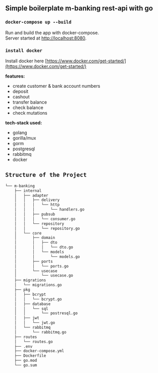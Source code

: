 ## Simple boilerplate m-banking rest-api with go

### `docker-compose up --build`
Run and build the app with docker-compose.\
Server started at [http://localhost:8080](http://localhost:8080).

### `install docker`
Install docker here [https://www.docker.com/get-started/](https://www.docker.com/get-started/)

**features:**
- create customer & bank account numbers
- deposit
- cashout
- transfer balance
- check balance
- check mutations

**tech-stack used:**
- golang
- gorilla/mux
- gorm
- postgresql
- rabbitmq
- docker

## `Structure of the Project`
```md
└── m-banking
    ├── internal
    │   ├── adapter
    │   │   ├── delivery
    │   │   │   └── http
    │   │   │       └── handlers.go
    │   │   ├── pubsub
    │   │   │   └── consumer.go
    │   │   └── repository
    │   │       └── repository.go
    │   └── core
    │       ├── domain
    │       │   ├── dto
    │       │   │   └── dto.go
    │       │   └── models
    │       │       └── models.go
    │       ├── ports
    │       │   └── ports.go
    │       └── usecase
    │           └── usecase.go
    ├── migrations
    │   └── migrations.go
    ├── pkg
    │   ├── bcrypt
    │   │   └── bcrypt.go
    │   ├── database
    │   │   └── sql
    │   │       └── postresql.go
    │   ├── jwt
    │   │   └── jwt.go
    │   └── rabbitmq
    │       └── rabbitmq.go
    ├── routes
    │   └── routes.go
    ├── .env
    ├── docker-compose.yml
    ├── Dockerfile
    ├── go.mod
    └── go.sum
```
